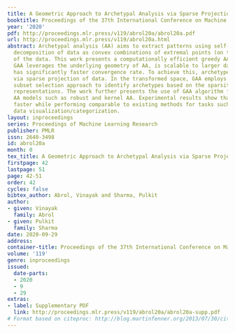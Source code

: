 ```yaml
---
title: A Geometric Approach to Archetypal Analysis via Sparse Projections
booktitle: Proceedings of the 37th International Conference on Machine Learning
year: '2020'
pdf: http://proceedings.mlr.press/v119/abrol20a/abrol20a.pdf
url: http://proceedings.mlr.press/v119/abrol20a.html
abstract: Archetypal analysis (AA) aims to extract patterns using self-expressive
  decomposition of data as convex combinations of extremal points (on the convex hull)
  of the data. This work presents a computationally efficient greedy AA (GAA) algorithm.
  GAA leverages the underlying geometry of AA, is scalable to larger datasets, and
  has significantly faster convergence rate. To achieve this, archetypes are learned
  via sparse projection of data. In the transformed space, GAA employs an iterative
  subset selection approach to identify archetypes based on the sparsity of convex
  representations. The work further presents the use of GAA algorithm for extended
  AA models such as robust and kernel AA. Experimental results show that GAA is considerably
  faster while performing comparable to existing methods for tasks such as classification,
  data visualization/categorization.
layout: inproceedings
series: Proceedings of Machine Learning Research
publisher: PMLR
issn: 2640-3498
id: abrol20a
month: 0
tex_title: A Geometric Approach to Archetypal Analysis via Sparse Projections
firstpage: 42
lastpage: 51
page: 42-51
order: 42
cycles: false
bibtex_author: Abrol, Vinayak and Sharma, Pulkit
author:
- given: Vinayak
  family: Abrol
- given: Pulkit
  family: Sharma
date: 2020-09-29
address: 
container-title: Proceedings of the 37th International Conference on Machine Learning
volume: '119'
genre: inproceedings
issued:
  date-parts:
  - 2020
  - 9
  - 29
extras:
- label: Supplementary PDF
  link: http://proceedings.mlr.press/v119/abrol20a/abrol20a-supp.pdf
# Format based on citeproc: http://blog.martinfenner.org/2013/07/30/citeproc-yaml-for-bibliographies/
---
```

